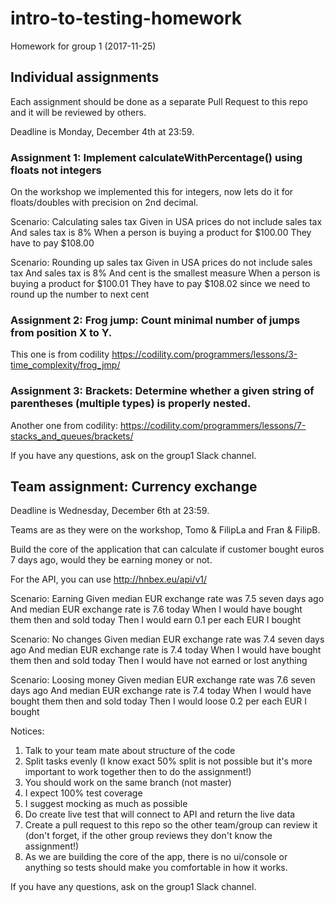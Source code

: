 # intro-to-testing-homework
Homework for group 1 (2017-11-25)

## Individual assignments

Each assignment should be done as a separate Pull Request to this repo and it will be reviewed by others.

Deadline is Monday, December 4th at 23:59. 

### Assignment 1: Implement calculateWithPercentage() using floats not integers

On the workshop we implemented this for integers, now lets do it for floats/doubles with precision on 2nd decimal.

Scenario: Calculating sales tax 
Given in USA prices do not include sales tax
And sales tax is 8%
When a person is buying a product for $100.00
They have to pay $108.00

Scenario: Rounding up sales tax
Given in USA prices do not include sales tax
And sales tax is 8%
And cent is the smallest measure
When a person is buying a product for $100.01
They have to pay $108.02 since we need to round up the number to next cent

### Assignment 2: Frog jump: Count minimal number of jumps from position X to Y.

This one is from codility https://codility.com/programmers/lessons/3-time_complexity/frog_jmp/

### Assignment 3: Brackets: Determine whether a given string of parentheses (multiple types) is properly nested.

Another one from codility: https://codility.com/programmers/lessons/7-stacks_and_queues/brackets/

If you have any questions, ask on the group1 Slack channel.


## Team assignment: Currency exchange

Deadline is Wednesday, December 6th at 23:59. 

Teams are as they were on the workshop, Tomo & FilipLa and Fran & FilipB.

Build the core of the application that can calculate if customer bought euros 7 days ago, would they be earning money or not.

For the API, you can use http://hnbex.eu/api/v1/

Scenario: Earning
Given median EUR exchange rate was 7.5 seven days ago
And median EUR exchange rate is 7.6 today
When I would have bought them then and sold today 
Then I would earn 0.1 per each EUR I bought


Scenario: No changes
Given median EUR exchange rate was 7.4 seven days ago
And median EUR exchange rate is 7.4 today
When I would have bought them then and sold today 
Then I would have not earned or lost anything

Scenario: Loosing money
Given median EUR exchange rate was 7.6 seven days ago
And median EUR exchange rate is 7.4 today
When I would have bought them then and sold today 
Then I would loose 0.2 per each EUR I bought

Notices:
1) Talk to your team mate about structure of the code
2) Split tasks evenly (I know exact 50% split is not possible but it's more important to work together then to do the assignment!)
3) You should work on the same branch (not master)
4) I expect 100% test coverage
5) I suggest mocking as much as possible
6) Do create live test that will connect to API and return the live data
7) Create a pull request to this repo so the other team/group can review it (don't forget, if the other group reviews they don't know the assignment!)
8) As we are building the core of the app, there is no ui/console or anything so tests should make you comfortable in how it works.

If you have any questions, ask on the group1 Slack channel.


